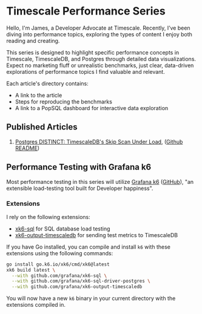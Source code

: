 # Timescale Performance Series

Hello, I'm James, a Developer Advocate at Timescale. Recently, I’ve been diving into performance topics, exploring the types of content I enjoy both reading and creating.

This series is designed to highlight specific performance concepts in Timescale, TimescaleDB, and Postgres through detailed data visualizations. Expect no marketing fluff or unrealistic benchmarks, just clear, data-driven explorations of performance topics I find valuable and relevant.

Each article's directory contains:
- A link to the article
- Steps for reproducing the benchmarks
- A link to a PopSQL dashboard for interactive data exploration 

## Published Articles

1. [Postgres DISTINCT: TimescaleDB's Skip Scan Under Load](http://), ([Github README](https://github.com/timescale/performance/blob/main/articles/skipscan/README.md))

## Performance Testing with Grafana k6

Most performance testing in this series will utilize [Grafana k6](https://k6.io/) ([GitHub](https://github.com/grafana/k6)),  "an extensible load-testing tool built for Developer happiness". 

### Extensions
I rely on the following extensions:
- [xk6-sql](https://github.com/grafana/xk6-sql) for SQL database load testing
- [xk6-output-timescaledb](https://github.com/grafana/xk6-output-timescaledb) for sending test metrics to TimescaleDB

If you have Go installed, you can compile and install `k6` with these extensions using the following commands:

```bash
go install go.k6.io/xk6/cmd/xk6@latest
xk6 build latest \
  --with github.com/grafana/xk6-sql \
  --with github.com/grafana/xk6-sql-driver-postgres \
  --with github.com/grafana/xk6-output-timescaledb
```

You will now have a new `k6` binary in your current directory with the extensions compiled in.


